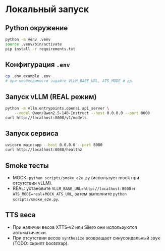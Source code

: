 # Локальный запуск

## Python окружение
```bash
python -m venv .venv
source .venv/bin/activate
pip install -r requirements.txt
```

## Конфигурация `.env`
```bash
cp .env.example .env
# при необходимости задайте VLLM_BASE_URL, ATS_MODE и др.
```

## Запуск vLLM (REAL режим)
```bash
python -m vllm.entrypoints.openai.api_server \
    --model Qwen/Qwen2.5-14B-Instruct --host 0.0.0.0 --port 8000
curl http://localhost:8000/v1/models
```

## Запуск сервиса
```bash
uvicorn main:app --host 0.0.0.0 --port 8080
curl http://localhost:8080/healthz
```

## Smoke тесты
- MOCK: `python scripts/smoke_e2e.py` (использует mock при отсутствии vLLM).
- REAL: установите `VLLM_BASE_URL=http://localhost:8000` и `ATS_MODE=real`+`MOCK_ATS_URL`, затем выполните `python scripts/smoke_e2e.py`.

## TTS веса
- При наличии весов XTTS‑v2 или Silero они используются автоматически.
- При отсутствии весов `synthesize` возвращает синусоидальный звук (TODO: скрипт bootstrap).
